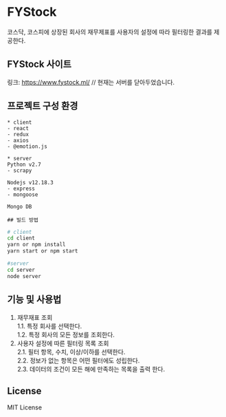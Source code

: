 # FYStock
코스닥, 코스피에 상장된 회사의 재무제표를 사용자의 설정에 따라 필터링한 결과를 제공한다.

## FYStock 사이트
링크: <https://www.fystock.ml/> // 현재는 서버를 닫아두었습니다.

## 프로젝트 구성 환경
    * client
    - react
    - redux
    - axios
    - @emotion.js

    * server
    Python v2.7
    - scrapy

    Nodejs v12.18.3
    - express
    - mongoose

    Mongo DB
    
    ## 빌드 방법

```bash
# client
cd client
yarn or npm install
yarn start or npm start

#server
cd server
node server
```

## 기능 및 사용법

1. 재무재표 조회  
   1.1. 특정 회사를 선택한다.  
   1.2. 특정 회사의 모든 정보를 조회한다.
2. 사용자 설정에 따른 필터링 목록 조회  
   2.1. 필터 항목, 수치, 이상/이하를 선택한다.  
   2.2. 정보가 없는 항목은 어떤 필터에도 성립한다.  
   2.3. 데이터의 조건이 모든 해에 만족하는 목록을 출력 한다.  

## License

MIT License
